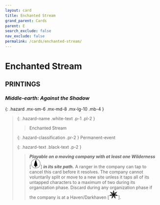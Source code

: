```yaml
---
layout: card
title: Enchanted Stream
grand_parent: Cards
parent: E
search_exclude: false
nav_exclude: false
permalink: /cards/enchanted-stream/
---
```


# Enchanted Stream


## PRINTINGS


### _Middle-earth: Against the Shadow_

{: .hazard .mx-sm-6 .mx-md-8 .mx-lg-10 .mb-4 }
> {: .hazard-name .white-text .p-1 .pl-2 }
> > <div class="hazard-mp"></div>
> > <div class="card-name">Enchanted Stream</div>
>
> {: .hazard-classification .pr-2 }
> Permanent-event
>
> {: .hazard-text .black-text .p-2 }
> > ***Playable on a moving company with at least one Wilderness*** <nobr>[<img src="/assets/images/wilderness.svg">]</nobr> ***in its site path.*** A ranger in the company can tap to cancel this card before it resolves. The company cannot voluntarily split or move to a new site unless it taps all of its untapped characters to a maximum of two during its organization phase. Discard during any organization phase if the company is at a Haven/Darkhaven <nobr>[<img src="/assets/images/dark-haven.svg">]</nobr>. 
>
